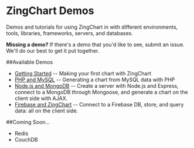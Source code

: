 # ZingChart Demos

Demos and tutorials for using ZingChart in with different environments, tools, libraries, frameworks, servers, and databases.

**Missing a demo?**
If there's a demo that you'd like to see, submit an issue. We'll do our best to get it put together.

##Available Demos

* [Getting Started](Getting%20Started/README.md) -- Making your first chart with ZingChart
* [PHP and MySQL](MySQL/README.md) -- Generating a chart from MySQL data with PHP
* [Node.js and MongoDB](MongoDB/README.md) -- Create a server with Node.js and Express, connect to a MongoDB through Mongoose, and generate a chart on the client side with AJAX.
* [Firebase and ZingChart](Firebase/README.md) -- Connect to a Firebase DB, store, and query data: all on the client side.

##Coming Soon...

* Redis
* CouchDB